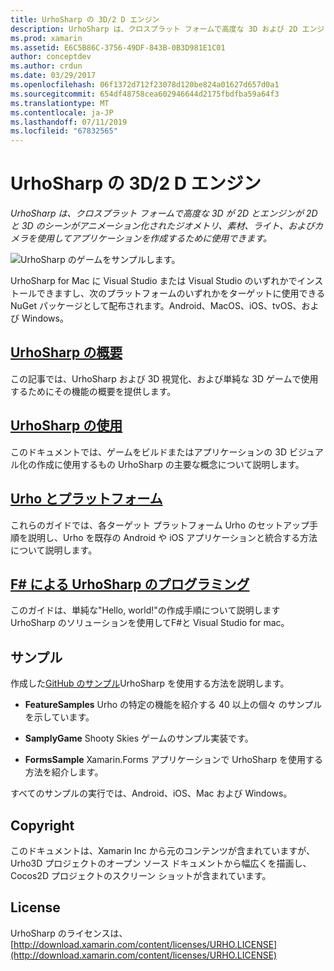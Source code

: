 ```yaml
---
title: UrhoSharp の 3D/2 D エンジン
description: UrhoSharp は、クロスプラット フォームで高度な 3D および 2D エンジンのジオメトリで素材、ライトとカメラを使用して、アプリケーションのアニメーションが 2D と 3D のシーンを作成するために使用できます。
ms.prod: xamarin
ms.assetid: E6C5B86C-3756-49DF-843B-0B3D981E1C01
author: conceptdev
ms.author: crdun
ms.date: 03/29/2017
ms.openlocfilehash: 06f1372d712f23078d120be824a01627d657d0a1
ms.sourcegitcommit: 654df48758cea602946644d2175fbdfba59a64f3
ms.translationtype: MT
ms.contentlocale: ja-JP
ms.lasthandoff: 07/11/2019
ms.locfileid: "67832565"
---
```

# <a name="urhosharp---3d2d-engine"></a>UrhoSharp の 3D/2 D エンジン

_UrhoSharp は、クロスプラット フォームで高度な 3D が 2D とエンジンが 2D と 3D のシーンがアニメーション化されたジオメトリ、素材、ライト、およびカメラを使用してアプリケーションを作成するために使用できます。_

![UrhoSharp のゲームをサンプルします。](images/video.gif)

UrhoSharp for Mac に Visual Studio または Visual Studio のいずれかでインストールできますし、次のプラットフォームのいずれかをターゲットに使用できる NuGet パッケージとして配布されます。Android、MacOS、iOS、tvOS、および Windows。

## <a name="introduction-to-urhosharpgraphics-gamesurhosharpintroductionmd"></a>[UrhoSharp の概要](~/graphics-games/urhosharp/introduction.md)

この記事では、UrhoSharp および 3D 視覚化、および単純な 3D ゲームで使用するためにその機能の概要を提供します。

## <a name="using-urhosharpgraphics-gamesurhosharpusingmd"></a>[UrhoSharp の使用](~/graphics-games/urhosharp/using.md)

このドキュメントでは、ゲームをビルドまたはアプリケーションの 3D ビジュアル化の作成に使用するもの UrhoSharp の主要な概念について説明します。

## <a name="urho-and-your-platformgraphics-gamesurhosharpplatformindexmd"></a>[Urho とプラットフォーム](~/graphics-games/urhosharp/platform/index.md)

これらのガイドでは、各ターゲット プラットフォーム Urho のセットアップ手順を説明し、Urho を既存の Android や iOS アプリケーションと統合する方法について説明します。

## <a name="programming-urhosharp-with-fgraphics-gamesurhosharpfsharpmd"></a>[F# による UrhoSharp のプログラミング](~/graphics-games/urhosharp/fsharp.md)

このガイドは、単純な"Hello, world!"の作成手順について説明します UrhoSharp のソリューションを使用してF#と Visual Studio for mac。

## <a name="samples"></a>サンプル

作成した[GitHub のサンプル](https://github.com/xamarin/urho-samples)UrhoSharp を使用する方法を説明します。

- **FeatureSamples** Urho の特定の機能を紹介する 40 以上の個々 のサンプルを示しています。

- **SamplyGame** Shooty Skies ゲームのサンプル実装です。

- **FormsSample** Xamarin.Forms アプリケーションで UrhoSharp を使用する方法を紹介します。

すべてのサンプルの実行では、Android、iOS、Mac および Windows。

## <a name="copyright"></a>Copyright

このドキュメントは、Xamarin Inc から元のコンテンツが含まれていますが、Urho3D プロジェクトのオープン ソース ドキュメントから幅広くを描画し、Cocos2D プロジェクトのスクリーン ショットが含まれています。

## <a name="license"></a>License

UrhoSharp のライセンスは、 [http://download.xamarin.com/content/licenses/URHO.LICENSE](http://download.xamarin.com/content/licenses/URHO.LICENSE)
